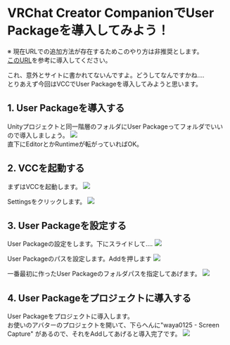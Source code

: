 # VRChat Creator CompanionでUser Packageを導入してみよう！

※ 現在URLでの追加方法が存在するためこのやり方は非推奨とします。  
[このURL](https://waya0125.com/vcc/ScreenCapture)を参考に導入してください。

これ、意外とサイトに書かれてないんですよ。どうしてなんですかね....  
とりあえず今回はVCCでUser Packageを導入してみようと思います。

## 1. User Packageを導入する
Unityプロジェクトと同一階層のフォルダにUser Packageってフォルダでいいので導入しましょう。
<img src="https://files.waya0125.com/images/ss15.png"><br>
直下にEditorとかRuntimeが転がっていればOK。

## 2. VCCを起動する
まずはVCCを起動します。
<img src="https://files.waya0125.com/images/ss10.png"><br>

Settingsをクリックします。
<img src="https://files.waya0125.com/images/ss11.png"><br>

## 3. User Packageを設定する
User Packageの設定をします。下にスライドして....
<img src="https://files.waya0125.com/images/ss12.png"><br>

User Packageのパスを設定します。Addを押します
<img src="https://files.waya0125.com/images/ss13.png"><br>

一番最初に作ったUser Packageのフォルダパスを指定してあげます。
<img src="https://files.waya0125.com/images/ss14.png"><br>

## 4. User Packageをプロジェクトに導入する
User Packageをプロジェクトに導入します。  
お使いのアバターのプロジェクトを開いて、下らへんに"waya0125 - Screen Capture" があるので、それをAddしてあげると導入完了です。
<img src="https://files.waya0125.com/images/ss16.png"><br>
